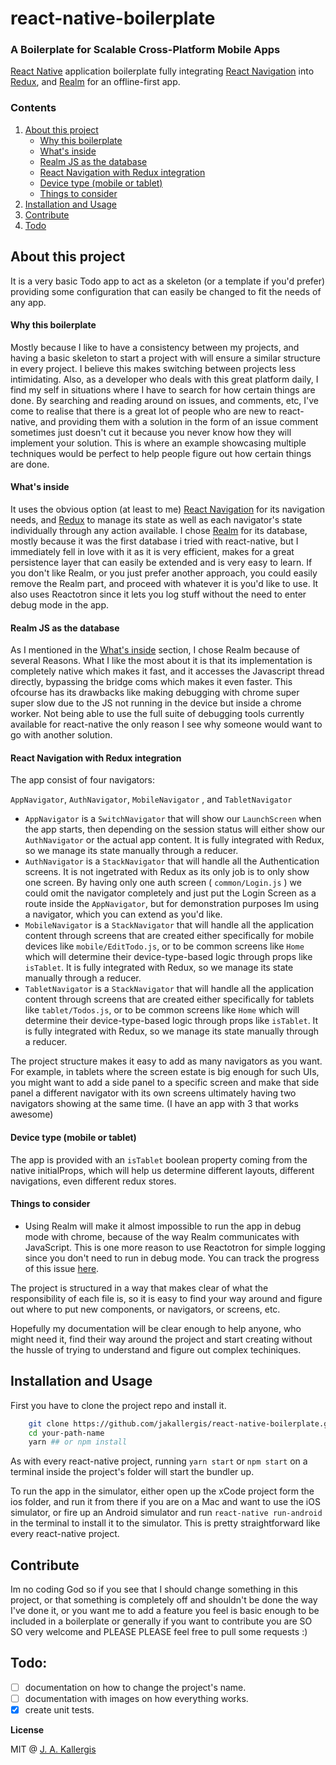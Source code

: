 # react-native-boilerplate

### A Boilerplate for Scalable Cross-Platform Mobile Apps 

[React Native](https://facebook.github.io/react-native/) application boilerplate fully integrating [React Navigation](https://reactnavigation.org/) into [Redux](https://github.com/reactjs/redux), and [Realm](https://realm.io/docs/javascript/latest) for an offline-first app.

### Contents

1. [About this project](#about-this-project)
   - [Why this boilerplate](#why-this-boilerplate)
   - [What's inside](#whats-inside)
   - [Realm JS as the database](#realm-js-as-the-database)
   - [React Navigation with Redux integration](#react-navigation-with-redux-integration)
   - [Device type (mobile or tablet)](#device-type-mobile-or-tablet)
   - [Things to consider](#things-to-consider)
2. [Installation and Usage](#installation-and-usage)
3. [Contribute](#contribute)
4. [Todo](#todo)

## About this project

It is a very basic Todo app to act as a skeleton (or a template if you'd prefer) providing some configuration that can easily be changed to fit the needs of any app. 

#### Why this boilerplate

Mostly because I like to have a consistency between my projects, and having a basic skeleton to start a project with will ensure a similar structure in every project. I believe this makes switching between projects less intimidating. Also, as a developer who deals with this great platform daily, I find my self in situations where I have to search for how certain things are done. By searching and reading around on issues, and comments, etc, I've come to realise that there is a great lot of people who are new to react-native, and providing them with a solution in the form of an issue comment sometimes just doesn't cut it because you never know how they will implement your solution. This is where an example showcasing multiple techniques would be perfect to help people figure out how certain things are done.

#### What's inside

It uses the obvious option (at least to me) [React Navigation](https://reactnavigation.org/) for its navigation needs, and [Redux](https://github.com/reactjs/redux) to manage its state as well as each navigator's state individually through any action available. I chose [Realm](https://realm.io/docs/javascript/latest) for its database, mostly because it was the first database i tried with react-native, but I immediately fell in love with it as it is very efficient, makes for a great persistence layer that can easily be extended and is very easy to learn. If you don't like Realm, or you just prefer another approach, you could easily remove the Realm part, and proceed with whatever it is you'd like to use. It also uses Reactotron since it lets you log stuff without the need to enter debug mode in the app.

#### Realm JS as the database

As I mentioned in the [What's inside](#whats-inside) section, I chose Realm because of several Reasons. What I like the most about it is that its implementation is completely native which makes it fast, and it accesses the Javascript thread directly, bypassing the bridge coms which makes it even faster. This ofcourse has its drawbacks like making debugging with chrome super super slow due to the JS not running in the device but inside a chrome worker. Not being able to use the full suite of debugging tools currently available for react-native the only reason I see why someone would want to go with another solution. 

#### React Navigation with Redux integration

The app consist of four navigators: 

`AppNavigator`, `AuthNavigator`, `MobileNavigator` , and `TabletNavigator`

- `AppNavigator` is a `SwitchNavigator` that will show our `LaunchScreen` when the app starts, then depending on the session status will either show our `AuthNavigator` or the actual app content.
  It is fully integrated with Redux, so we manage its state manually through a reducer.
- `AuthNavigator` is a `StackNavigator` that will handle all the Authentication screens. It is not ingetrated with Redux as its only job is to only show one screen. By having only one auth screen ( `common/Login.js` ) we could omit the navigator completely and just put the Login Screen as a route inside the `AppNavigator`, but for demonstration purposes Im using a navigator, which you can extend as you'd like.
- `MobileNavigator` is a `StackNavigator` that will handle all the application content through screens
  that are created either specifically for mobile devices like `mobile/EditTodo.js`, or to be common screens like `Home` which will determine their device-type-based logic through props like `isTablet`.
  It is fully integrated with Redux, so we manage its state manually through a reducer.
- `TabletNavigator` is a `StackNavigator` that will handle all the application content through screens
  that are created either specifically for tablets like `tablet/Todos.js`, or to be common screens like `Home` which will determine their device-type-based logic through props like `isTablet`.
  It is fully integrated with Redux, so we manage its state manually through a reducer.

The project structure makes it easy to add as many navigators as you want. For example, in tablets where the screen estate is big enough for such UIs, you might want to add a side panel to a specific screen and make that side panel a different navigator with its own screens ultimately having two navigators showing at the same time. (I have an app with 3 that works awesome)

#### Device type (mobile or tablet)

The app is provided with an `isTablet` boolean property coming from the native initialProps, which will help us determine different layouts, different navigations, even different redux stores.

#### Things to consider

- Using Realm will make it almost impossible to run the app in debug mode with chrome, because of the way Realm communicates with JavaScript. This is one more reason to use Reactotron for simple logging since you don't need to run in debug mode. You can track the progress of this issue [here](https://github.com/realm/realm-js/issues/491#issuecomment-350718316).

The project is structured in a way that makes clear of what the responsibility of each file is, so it is easy to find your way around and figure out where to put new components, or navigators, or screens, etc.

Hopefully my documentation will be clear enough to help anyone, who might need it, find their way around the project and start creating without the hussle of trying to understand and figure out complex techiniques.

## Installation and Usage

First you have to clone the project repo and install it.

```bash
    git clone https://github.com/jakallergis/react-native-boilerplate.git your-path-name
    cd your-path-name
    yarn ## or npm install
```
As with every react-native project, running `yarn start` or `npm start` on a terminal inside the project's folder will start the bundler up.

To run the app in the simulator, either open up the xCode project form the ios folder, and run it from there if you are on a Mac and want to use the iOS simulator, or fire up an Android simulator and run `react-native run-android` in the terminal to install it to the simulator. This is pretty straightforward like every react-native project.

## Contribute

Im no coding God so if you see that I should change something in this project, or that something is completely off and shouldn't be done the way I've done it, or you want me to add a feature you feel is basic enough to be included in a boilerplate or generally if you want to contribute you are SO SO very welcome and PLEASE PLEASE feel free to pull some requests :)

## Todo:

- [ ] documentation on how to change the project's name.
- [ ] documentation with images on how everything works.
- [x] create unit tests.

**License**

MIT @ [J. A. Kallergis](https://github.com/jakallergis)